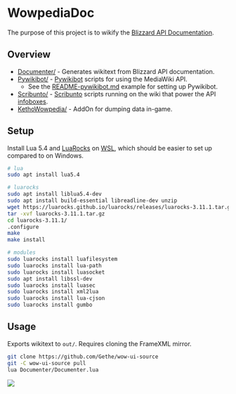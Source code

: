 # WowpediaDoc
The purpose of this project is to wikify the [Blizzard API Documentation](https://github.com/Gethe/wow-ui-source/tree/live/Interface/AddOns/Blizzard_APIDocumentationGenerated).

## Overview
* [Documenter/](https://github.com/Ketho/WowpediaDoc/tree/master/Documenter) - Generates wikitext from Blizzard API documentation.
* [Pywikibot/](https://github.com/Ketho/WowpediaDoc/tree/master/Pywikibot) - [Pywikibot](https://pypi.org/project/pywikibot/) scripts for using the MediaWiki API.
    - See the [README-pywikibot.md](README-pywikibot.md) example for setting up Pywikibot.
* [Scribunto/](https://github.com/Ketho/WowpediaDoc/tree/master/Scribunto) - [Scribunto](https://help.fandom.com/wiki/Extension:Scribunto) scripts running on the wiki that power the API [infoboxes](https://warcraft.wiki.gg/wiki/Module:API_info).
* [KethoWowpedia/](https://github.com/Ketho/WowpediaDoc/tree/master/KethoWowpedia) - AddOn for dumping data in-game.
 
## Setup
Install Lua 5.4 and [LuaRocks](https://github.com/luarocks/luarocks/blob/main/docs/installation_instructions_for_unix.md) on [WSL](https://code.visualstudio.com/docs/remote/wsl), which should be easier to set up compared to on Windows.

```sh
# lua
sudo apt install lua5.4

# luarocks
sudo apt install liblua5.4-dev
sudo apt install build-essential libreadline-dev unzip
wget https://luarocks.github.io/luarocks/releases/luarocks-3.11.1.tar.gz
tar -xvf luarocks-3.11.1.tar.gz
cd luarocks-3.11.1/
.configure
make
make install

# modules
sudo luarocks install luafilesystem
sudo luarocks install lua-path
sudo luarocks install luasocket
sudo apt install libssl-dev
sudo luarocks install luasec
sudo luarocks install xml2lua
sudo luarocks install lua-cjson
sudo luarocks install gumbo
```

## Usage
Exports wikitext to `out/`. Requires cloning the FrameXML mirror.
```sh
git clone https://github.com/Gethe/wow-ui-source 
git -C wow-ui-source pull
lua Documenter/Documenter.lua
```

![](https://i.imgur.com/MqdgasV.png)
